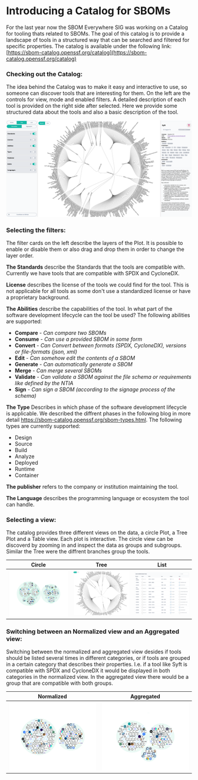 # Introducing a Catalog for SBOMs

For the last year now the SBOM Everywhere SIG was working on a Catalog for tooling thats related to SBOMs. The goal of this catalog is to provide a landscape of tools in a structured way that can be searched and filtered for specific properties. The catalog is available under the following link: [https://sbom-catalog.openssf.org/catalog](https://sbom-catalog.openssf.org/catalog)

### Checking out the Catalog:
The idea behind the Catalog was to make it easy and interactive to use, so someone can discover tools that are interesting for them. On the left are the controls for view, mode and enabled filters. A detailed description of each tool is provided on the right side after selected. Here we provide some structured data about the tools and also a basic description of the tool.

![img.png](img.png)

### Selecting the filters:
The filter cards on the left describe the layers of the Plot. It is possible to enable or disable them or also drag and drop them in order to change the layer order. 

**The Standards** describe the Standards that the tools are compatible with. Currently we have tools that are compatible with SPDX and CycloneDX.

**License** describes the license of the tools we could find for the tool. This is not applicable for all tools as some don't use a standardized license or have a proprietary background.

**The Abilities** describe the capabilities of the tool. In what part of the software development lifecycle can the tool be used? The following abilities are supported:
- **Compare**   - *Can compare two SBOMs*
- **Consume**   - *Can use a provided SBOM in some form*
- **Convert**   - *Can Convert between formats (SPDX, CycloneDX), versions or file-formats (json, xml)*
- **Edit**      - *Can somehow edit the contents of a SBOM*
- **Generate**  - *Can automatically generate a SBOM*
- **Merge**     - *Can merge several SBOMs*
- **Validate**  - *Can validate a SBOM against the file schema or requirements like defined by the NTIA*
- **Sign**      - *Can sign a SBOM (according to the signage process of the schema)*

**The Type** Describes in which phase of the software development lifecycle is applicable. We described the diffrent phases in the following blog in more detail https://sbom-catalog.openssf.org/sbom-types.html. The following types are currently supported:
- Design
- Source
- Build
- Analyze
- Deployed
- Runtime
- Container

**The publisher** refers to the company or institution maintaining the tool. 

**The Language** describes the programming language or ecosystem the tool can handle.

### Selecting a view:

The catalog provides three different views on the data, a circle Plot, a Tree Plot and a Table view. Each plot is interactive. The circle view can be discoverd by zooming in and inspect the data as groups and subgroups. Similar the Tree were the diffrent branches group the tools.

| Circle | Tree | List |
|--------|------|------|
| ![Screenshot From 2025-02-25 13-15-19.png](Screenshot%20From%202025-02-25%2013-15-19.png)     | ![Screenshot From 2025-02-25 13-14-47.png](Screenshot%20From%202025-02-25%2013-14-47.png)    | ![Screenshot From 2025-02-25 13-14-12.png](Screenshot%20From%202025-02-25%2013-14-12.png)     |

### Switching between an Normalized view and an Aggregated view:
Switching between the normalized and aggregated view desides if tools should be listed several times in different categories, or if tools are grouped in a certain category that describes their properties. I.e. if a tool like Syft is compatible with SPDX and CycloneDX it would be displayed in both categories in the normalized view. In the aggregated view there would be a group that are compatible with both groups. 

| Normalized | Aggregated |
|------------|------------|
| ![Screenshot From 2025-02-25 13-26-07.png](Screenshot%20From%202025-02-25%2013-26-07.png)           |  ![Screenshot From 2025-02-25 13-26-01.png](Screenshot%20From%202025-02-25%2013-26-01.png)          |

